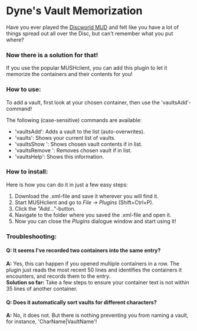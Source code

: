 # Dyne's Vault Memorization
<p>Have you ever played the <a href="https://discworld.starturtle.net/lpc/">Discworld MUD</a> and felt like you have a lot of things spread out all over the Disc, but can't remember what you put where?</p>
<h3>Now there is a solution for that!</h3>
<p>If you use the popular MUSHclient, you can add this plugin to let it memorize the containers and their contents for you!</p>
<h3>How to use:</h3>
<p>To add a vault, first look at your chosen container, then use the 'vaultsAdd'-command!</p>
</h4>The following (case-sensitive) commands are available:</h4>
<ul>
  <li>'vaultsAdd': Adds a vault to the list (auto-overwrites).</li>
  <li>'vaults': Shows your current list of vaults.</li>
  <li>'vaultsShow <vault>': Shows chosen vault contents if in list.</li>
  <li>'vaultsRemove <vault>': Removes chosen vault if in list.</li>
  <li>'vaultsHelp': Shows this information.</li>
 </ul>
 <h3>How to install:</h3>
 <p>Here is how you can do it in just a few easy steps:</p>
 <ol>
  <li>Download the .xml-file and save it wherever you will find it.</li>
  <li>Start MUSHclient and go to <i>File -> Plugins</i> (Shift+Ctrl+P).</li>
  <li>Click the <i>"Add..."</i>-button.</li>
  <li>Navigate to the folder where you saved the .xml-file and open it.</li>
  <li>Now you can close the <i>Plugins</i> dialogue window and start using it!</li>
 </ol>
<h3>Troubleshooting:</h3>
<h4>Q: It seems I've recorded two containers into the same entry?</h4>
<p><b>A:</b> Yes, this can happen if you opened multiple containers in a row. The plugin just reads the most recent 50 lines and identifies the containers it encounters, and records them to the entry.<br><b>Solution so far:</b> Take a few steps to ensure your container text is not within 35 lines of another container.</p>
<h4>Q: Does it automatically sort vaults for different characters?</h4>
<p><b>A:</b> No, it does not. But there is nothing preventing you from naming a vault, for instance, 'CharName|VaultName'!</p>

